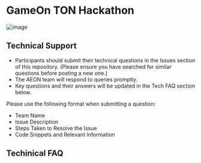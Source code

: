 # GameOn TON Hackathon

![image](https://github.com/user-attachments/assets/d979f3f6-8c00-4582-ac9d-f18e400ad557)


## Technical Support
- Participants should submit their technical questions in the Issues section of this repository. (Please ensure you have searched for similar questions before posting a new one.)
- The AEON team will respond to queries promptly.
- Key questions and their answers will be updated in the Tech FAQ section below.

Please use the following format when submitting a question:
- Team Name
- Issue Description
- Steps Taken to Resolve the Issue
- Code Snippets and Relevant Information

## Techinical FAQ
